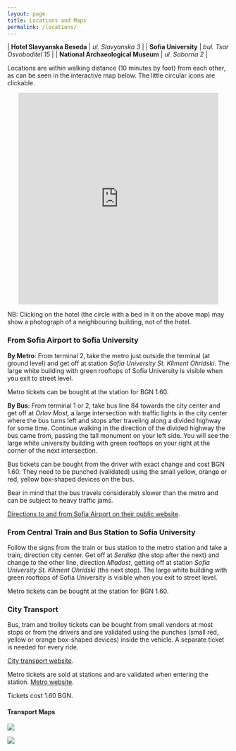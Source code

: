 ```yaml
---
layout: page
title: Locations and Maps
permalink: /locations/
---
```


| **Hotel Slavyanska Beseda** | *ul. Slavyanska 3* |
| **Sofia University** | *bul. Tsar Osvoboditel 15* |
| **National Archaeological Museum** | *ul. Saborna 2* |

Locations are within walking distance (10 minutes by foot) from each
other, as can be seen in the interactive map below. The little
circular icons are clickable.

<center><iframe
src="https://www.google.com/maps/d/embed?mid=12ro2QmAxhpADmznHH2waVK1YlXM"
width="90%" height="480" frameborder="0" style="border:0"></iframe></center>

NB: Clicking on the hotel (the circle with a bed in it on the above map) may show a photograph of a neighbouring building, not of the hotel.

### From Sofia Airport to Sofia University

**By Metro**: From terminal 2, take the metro just outside the
terminal (at ground level) and get off at station *Sofia University
St. Kliment Ohridski*. The large white building with green rooftops of
Sofia University is visible when you exit to street level.

Metro tickets can be bought at the station for BGN 1.60.

**By Bus**: From terminal 1 or 2, take bus line 84 towards the city
center and get off at *Orlov Most*, a large intersection with traffic
lights in the city center where the bus turns left and stops after
traveling along a divided highway for some time. Continue walking in
the direction of the divided highway the bus came from, passing the
tall monument on your left side. You will see the large white
university building with green rooftops on your right at the corner of
the next intersection.

Bus tickets can be bought from the driver with exact change and cost
BGN 1.60. They need to be punched (validated) using the small yellow,
orange or red, yellow box-shaped devices on the bus.

Bear in mind that the bus travels considerably slower than the metro
and can be subject to heavy traffic jams.

[Directions to and from Sofia Airport on their public
website](http://www.sofia-airport.bg/en/passengers/and-airport/public-transport).

### From Central Train and Bus Station to Sofia University

Follow the signs from the train or bus station to the metro station
and take a train, direction city center. Get off at *Serdika* (the
stop after the next) and change to the other line, direction
*Mladost*, getting off at station *Sofia University St. Kliment
Ohridski* (the next stop). The large white building with green
rooftops of Sofia University is visible when you exit to street level.

Metro tickets can be bought at the station for BGN 1.60.

### City Transport

Bus, tram and trolley tickets can be bought from small vendors at most
stops or from the drivers and are validated using the punches (small
red, yellow or orange box-shaped devices) inside the vehicle. A
separate ticket is needed for every ride.

[City transport website](https://www.sofiatraffic.bg/en/transport/121/marshrutna-mrezha).

Metro tickets are sold at stations and are validated when entering the
station.
[Metro website](http://www.metrosofia.com/en/).

Tickets cost 1.60 BGN.

#### Transport Maps

<a href="http://www.metrosofia.com/images/sofia-metro-lines-2016-july.png"><img style="float: center;" src="http://www.metrosofia.com/images/sofia-metro-lines-2016-july.png">

<a href="https://www.sofiatraffic.bg/media/uploads/A3.jpg"><img style="float: center;" src="https://www.sofiatraffic.bg/media/uploads/A3.jpg"></a>

